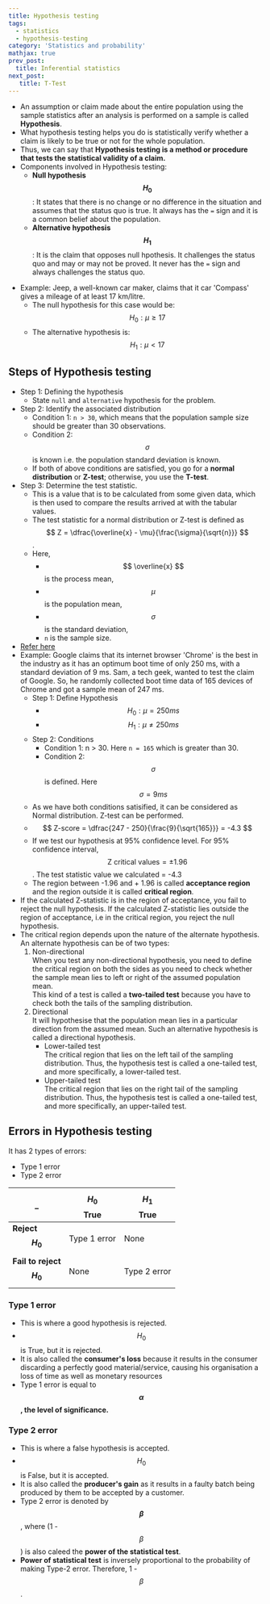 ```yaml
---
title: Hypothesis testing
tags:
  - statistics
  - hypothesis-testing
category: 'Statistics and probability'
mathjax: true
prev_post: 
  title: Inferential statistics
next_post: 
   title: T-Test
---
```


+ An assumption or claim made about the entire population using the sample statistics after an analysis is performed on a sample is called __Hypothesis__.
+ What hypothesis testing helps you do is statistically verify whether a claim is likely to be true or not for the whole population.  
+ Thus, we can say that __Hypothesis testing is a method or procedure that tests the statistical validity of a claim.__
+ Components involved in Hypothesis testing:
  + __Null hypothesis $$ H_0 $$__: It states that there is no change or no difference in the situation and assumes that the status quo is true. It always has the `=` sign and it is a common belief about the population.
  + __Alternative hypothesis $$ H_1 $$__: It is the claim that opposes null hpothesis. It challenges the status quo and may or may not be proved. It never has the `=` sign and always challenges the status quo.
<!--more-->

+ Example: Jeep, a well-known car maker, claims that it car 'Compass' gives a mileage of at least 17 km/litre.
  + The null hypothesis for this case would be:  
    $$ H_0: \mu \geq 17 $$
  + The alternative hypothesis is:  
    $$ H_1: \mu < 17 $$

## Steps of Hypothesis testing

+ Step 1: Defining the hypothesis
  + State `null` and `alternative` hypothesis for the problem.
+ Step 2: Identify the associated distribution
  + Condition 1: `n > 30`, which means that the population sample size should be greater than 30 observations.
  + Condition 2: $$ \sigma $$ is known i.e. the population standard deviation is known.
  + If both of above conditions are satisfied, you go for a __normal distribution__ or __Z-test__; otherwise, you use the __T-test__.
+ Step 3: Determine the test statistic.
  + This is a value that is to be calculated from some given data, which is then used to compare the results arrived at with the tabular values.
  + The test statistic for a normal distribution or Z-test is defined as $$ Z = \dfrac{\overline{x} - \mu}{\frac{\sigma}{\sqrt{n}}} $$.
  + Here,
    + $$ \overline{x} $$ is the process mean,
    + $$ \mu $$ is the population mean,
    + $$ \sigma $$ is the standard deviation,
    + `n` is the sample size.
+ [Refer here](https://sphweb.bumc.bu.edu/otlt/MPH-Modules/BS/BS704_HypothesisTest-Means-Proportions/BS704_HypothesisTest-Means-Proportions3.html)
+ Example: Google claims that its internet browser 'Chrome' is the best in the industry as it has an optimum boot time of only 250 ms, with a standard deviation of 9 ms. Sam, a tech geek, wanted to test the claim of Google. So, he randomly collected boot time data of 165 devices of Chrome and got a sample mean of 247 ms.
  + Step 1: Define Hypothesis
    + $$ H_0: \mu = 250ms $$
    + $$ H_1: \mu \neq 250ms $$
  + Step 2: Conditions
    + Condition 1: n > 30. Here `n = 165` which is greater than 30.
    + Condition 2: $$ \sigma $$ is defined. Here $$ \sigma = 9ms $$
  + As we have both conditions satisified, it can be considered as Normal distribution. Z-test can be performed.
  + $$ Z-score = \dfrac{247 - 250}{\frac{9}{\sqrt{165}}} = -4.3 $$
  + If we test our hypothesis at 95% confidence level. For 95% confidence interval, $$ \text{Z critical values} = \pm1.96 $$. The test statistic value we calculated = -4.3
  + The region between -1.96 and + 1.96 is called __acceptance region__ and the region outside it is called __critical region__.
+ If the calculated Z-statistic is in the region of acceptance, you fail to reject the null hypothesis. If the calculated Z-statistic lies outside the region of acceptance, i.e in the critical region, you reject the null hypothesis.
+ The critical region depends upon the nature of the alternate hypothesis. An alternate hypothesis can be of two types:  
  1. Non-directional  
  When you test any non-directional hypothesis, you need to define the critical region on both the sides as you need to check whether the sample mean lies to left or right of the assumed population mean.  
  This kind of a test is called a __two-tailed test__ because you have to check both the tails of the sampling distribution.
  2. Directional  
  It will hypothesise that the population mean lies in a particular direction from the assumed mean. Such an alternative hypothesis is called a directional hypothesis.
     + Lower-tailed test  
     The critical region that lies on the left tail of the sampling distribution. Thus, the hypothesis test is called a one-tailed test, and more specifically, a lower-tailed test.
     + Upper-tailed test  
     The critical region that lies on the right tail of the sampling distribution. Thus, the hypothesis test is called a one-tailed test, and more specifically, an upper-tailed test.

## Errors in Hypothesis testing

It has 2 types of errors:

+ Type 1 error
+ Type 2 error

_ | $$ H_0 $$ True | $$ H_1 $$ True
--- | --- | ---
__Reject $$ H_0 $$__ | Type 1 error | None
__Fail to reject $$ H_0 $$__ | None | Type 2 error

### Type 1 error

+ This is where a good hypothesis is rejected.
+ $$ H_0 $$ is True, but it is rejected.
+ It is also called the __consumer's loss__ because it results in the consumer discarding a perfectly good material/service, causing his organisation a loss of time as well as monetary resources
+ Type 1 error is equal to __$$ \alpha $$, the level of significance.__

### Type 2 error

+ This is where a false hypothesis is accepted.
+ $$ H_0 $$ is False, but it is accepted.
+ It is also called the __producer's gain__ as it results in a faulty batch being produced by them to be accepted by a customer.
+ Type 2 error is denoted by __$$ \beta $$__, where (1 - $$ \beta $$) is also caleed the __power of the statistical test__.
+ **Power of statistical test** is inversely proportional to the probability of making Type-2 error. Therefore, 1 - $$ \beta $$.
